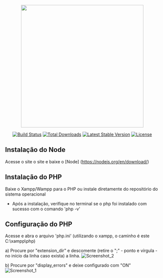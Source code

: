 <p align="center"><a href="https://laravel.com" target="_blank"><img src="https://raw.githubusercontent.com/laravel/art/master/logo-lockup/5%20SVG/2%20CMYK/1%20Full%20Color/laravel-logolockup-cmyk-red.svg" width="400"></a></p>

<p align="center">
<a href="https://travis-ci.org/laravel/framework"><img src="https://travis-ci.org/laravel/framework.svg" alt="Build Status"></a>
<a href="https://packagist.org/packages/laravel/framework"><img src="https://poser.pugx.org/laravel/framework/d/total.svg" alt="Total Downloads"></a>
<a href="https://packagist.org/packages/laravel/framework"><img src="https://poser.pugx.org/laravel/framework/v/stable.svg" alt="Latest Stable Version"></a>
<a href="https://packagist.org/packages/laravel/framework"><img src="https://poser.pugx.org/laravel/framework/license.svg" alt="License"></a>
</p>

## Instalação do Node
Acesse o site o site e baixe o [Node] (https://nodejs.org/en/download/)

## Instalação do PHP
Baixe o Xampp/Wampp para o PHP ou instale diretamente do repositório do sistema operacional

- Após a instalação, verifique no terminal se o php foi instalado com sucesso com o comando 'php -v'

## Configuração do PHP
Acesse e abra o arquivo 'php.ini' (utilizando o xampp, o caminho é este C:\xampp\php)

a) Procure por "extension_dir" e descomente (retire o ";" - ponto e vírgula - no início da linha caso exista) a linha.
![Screenshot_2](https://user-images.githubusercontent.com/59673152/135761105-cc39476e-732d-4c84-9115-68f06399b92b.png)

b) Procure por "display_errors" e deixe configurado com "ON"
![Screenshot_1](https://user-images.githubusercontent.com/59673152/135761072-6a461ac8-1771-42d3-a9d9-e5be7c08d79f.png)


